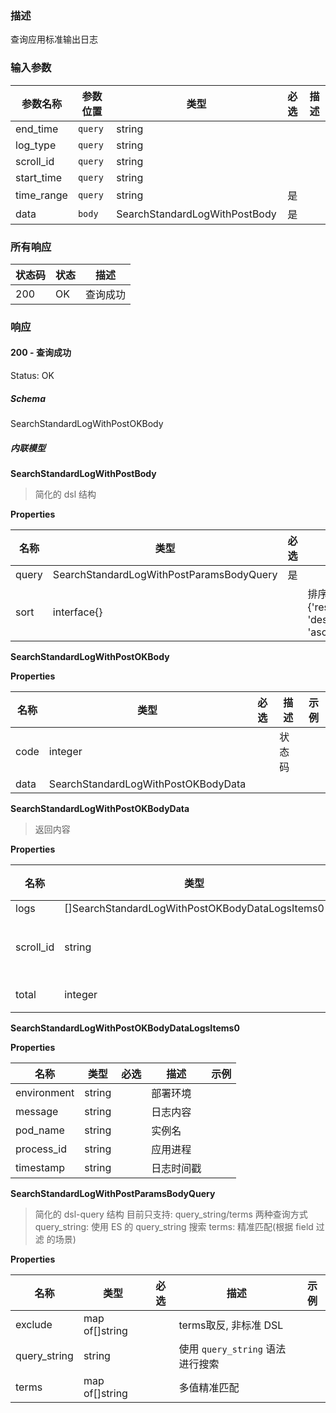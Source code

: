 ### 描述

查询应用标准输出日志

### 输入参数

| 参数名称 | 参数位置 | 类型 | 必选 | 描述 |
|------|--------|------| :------: |-------------|
| end_time | `query` | string |  |  |
| log_type | `query` | string |  |  |
| scroll_id | `query` | string |  |  |
| start_time | `query` | string |  |  |
| time_range | `query` | string | 是 |  |
| data | `body` | SearchStandardLogWithPostBody | 是 |  |

### 所有响应
| 状态码 | 状态 | 描述 |
|------|--------|-------------|
| 200 | OK | 查询成功 |

### 响应

#### 200 - 查询成功
Status: OK

##### Schema

SearchStandardLogWithPostOKBody

##### 内联模型

**SearchStandardLogWithPostBody**


> 简化的 dsl 结构



**Properties**

| 名称 | 类型 | 必选 | 描述 | 示例 |
|------|------|:--------:|-------------|---------|
| query | SearchStandardLogWithPostParamsBodyQuery| 是 |  |  |
| sort | interface{}|  | 排序，e.g. {'response_time': 'desc', 'other': 'asc'} |  |



**SearchStandardLogWithPostOKBody**



**Properties**

| 名称 | 类型 | 必选 | 描述 | 示例 |
|------|------|:--------:|-------------|---------|
| code | integer|  | 状态码 |  |
| data | SearchStandardLogWithPostOKBodyData|  |  |  |



**SearchStandardLogWithPostOKBodyData**


> 返回内容



**Properties**

| 名称 | 类型 | 必选 | 描述 | 示例 |
|------|------|:--------:|-------------|---------|
| logs | []SearchStandardLogWithPostOKBodyDataLogsItems0|  |  |  |
| scroll_id | string|  | ES 分页查询用的 scroll_id |  |
| total | integer|  | 日志数量 |  |



**SearchStandardLogWithPostOKBodyDataLogsItems0**



**Properties**

| 名称 | 类型 | 必选 | 描述 | 示例 |
|------|------|:--------:|-------------|---------|
| environment | string|  | 部署环境 |  |
| message | string|  | 日志内容 |  |
| pod_name | string|  | 实例名 |  |
| process_id | string|  | 应用进程 |  |
| timestamp | string|  | 日志时间戳 |  |



**SearchStandardLogWithPostParamsBodyQuery**


> 简化的 dsl-query 结构
目前只支持: query_string/terms 两种查询方式
query_string: 使用 ES 的 query_string 搜索
terms: 精准匹配(根据 field 过滤 的场景)



**Properties**

| 名称 | 类型 | 必选 | 描述 | 示例 |
|------|------|:--------:|-------------|---------|
| exclude | map of[]string|  | terms取反, 非标准 DSL |  |
| query_string | string|  | 使用 `query_string` 语法进行搜索 |  |
| terms | map of[]string|  | 多值精准匹配 |  |